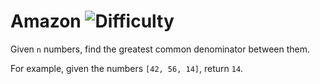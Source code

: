 # Amazon ![Difficulty](https://img.shields.io/badge/-EASY-green)
	
Given `n` numbers, find the greatest common denominator between them.
	
For example, given the numbers `[42, 56, 14]`, return `14`.
	
